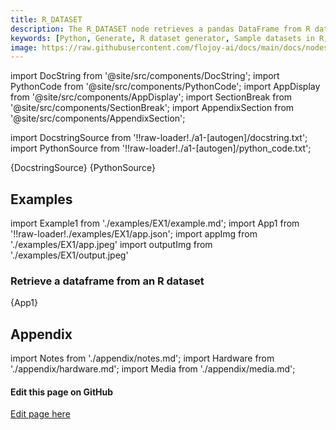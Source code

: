 ```yaml
---
title: R_DATASET
description: The R_DATASET node retrieves a pandas DataFrame from R datasets using the provided dataset_key parameter, and returns it wrapped in a DataContainer.
keywords: [Python, Generate, R dataset generator, Sample datasets in R, Flojoy generator nodes, R data simulation, R dataset examples, Synthetic data generation, Data simulation using R, R data generation tools, R dataset for analysis, R data manipulation techniques]
image: https://raw.githubusercontent.com/flojoy-ai/docs/main/docs/nodes/GENERATORS/SAMPLE_DATASETS/R_DATASET/examples/EX1/output.jpeg
---
```


[//]: # (Custom component imports)

import DocString from '@site/src/components/DocString';
import PythonCode from '@site/src/components/PythonCode';
import AppDisplay from '@site/src/components/AppDisplay';
import SectionBreak from '@site/src/components/SectionBreak';
import AppendixSection from '@site/src/components/AppendixSection';

[//]: # (Docstring)

import DocstringSource from '!!raw-loader!./a1-[autogen]/docstring.txt';
import PythonSource from '!!raw-loader!./a1-[autogen]/python_code.txt';

<DocString>{DocstringSource}</DocString>
<PythonCode GLink='GENERATORS/SAMPLE_DATASETS/R_DATASET/R_DATASET.py'>{PythonSource}</PythonCode>

<SectionBreak />

[//]: # (Examples)

## Examples

import Example1 from './examples/EX1/example.md';
import App1 from '!!raw-loader!./examples/EX1/app.json';
import appImg from './examples/EX1/app.jpeg'
import outputImg from './examples/EX1/output.jpeg'

### Retrieve a dataframe from an R dataset

<AppDisplay 
    nodeLabel='R_DATASET'
    appImg={appImg}
    outputImg={outputImg}
    >
    {App1}
</AppDisplay>

<Example1 />

<SectionBreak />

[//]: # (Appendix)

## Appendix

import Notes from './appendix/notes.md';
import Hardware from './appendix/hardware.md';
import Media from './appendix/media.md';

<AppendixSection index={0} folderPath='nodes/GENERATORS/SAMPLE_DATASETS/R_DATASET/appendix/'><Notes /></AppendixSection>
<AppendixSection index={1} folderPath='nodes/GENERATORS/SAMPLE_DATASETS/R_DATASET/appendix/'><Hardware /></AppendixSection>
<AppendixSection index={2} folderPath='nodes/GENERATORS/SAMPLE_DATASETS/R_DATASET/appendix/'><Media /></AppendixSection>

<SectionBreak />

[//]: # (Edit page on GitHub)

#### Edit this page on GitHub

[Edit page here](https://github.com/flojoy-ai/docs/tree/main/docs/nodes/GENERATORS/SAMPLE_DATASETS/R_DATASET)
